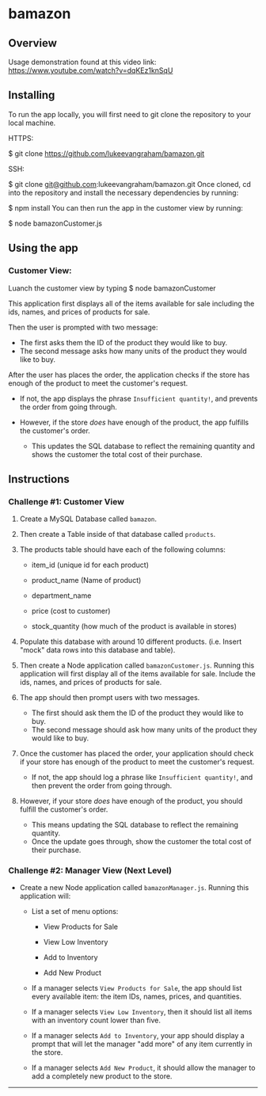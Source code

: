 # bamazon

## Overview

Usage demonstration found at this video link:  https://www.youtube.com/watch?v=dqKEz1knSqU

## Installing

To run the app locally, you will first need to git clone the repository to your local machine.

HTTPS:

$ git clone https://github.com/lukeevangraham/bamazon.git

SSH:

$ git clone git@github.com:lukeevangraham/bamazon.git
Once cloned, cd into the repository and install the necessary dependencies by running:

$ npm install
You can then run the app in the customer view by running:

$ node bamazonCustomer.js

## Using the app

### Customer View:
Luanch the customer view by typing
$ node bamazonCustomer

This application first displays all of the items available for sale including the ids, names, and prices of products for sale.

Then the user is prompted with two message:
   * The first asks them the ID of the product they would like to buy.
   * The second message asks how many units of the product they would like to buy.
   
After the user has places the order, the application checks if the store has enough of the product to meet the customer's request.

   * If not, the app displays the phrase `Insufficient quantity!`, and prevents the order from going through.

* However, if the store _does_ have enough of the product, the app fulfills the customer's order.
   * This updates the SQL database to reflect the remaining quantity and shows the customer the total cost of their purchase.




## Instructions

### Challenge #1: Customer View 

1. Create a MySQL Database called `bamazon`.

2. Then create a Table inside of that database called `products`.

3. The products table should have each of the following columns:

   * item_id (unique id for each product)

   * product_name (Name of product)

   * department_name

   * price (cost to customer)

   * stock_quantity (how much of the product is available in stores)

4. Populate this database with around 10 different products. (i.e. Insert "mock" data rows into this database and table).

5. Then create a Node application called `bamazonCustomer.js`. Running this application will first display all of the items available for sale. Include the ids, names, and prices of products for sale.

6. The app should then prompt users with two messages.

   * The first should ask them the ID of the product they would like to buy.
   * The second message should ask how many units of the product they would like to buy.

7. Once the customer has placed the order, your application should check if your store has enough of the product to meet the customer's request.

   * If not, the app should log a phrase like `Insufficient quantity!`, and then prevent the order from going through.

8. However, if your store _does_ have enough of the product, you should fulfill the customer's order.
   * This means updating the SQL database to reflect the remaining quantity.
   * Once the update goes through, show the customer the total cost of their purchase.




### Challenge #2: Manager View (Next Level)

* Create a new Node application called `bamazonManager.js`. Running this application will:

  * List a set of menu options:

    * View Products for Sale
    
    * View Low Inventory
    
    * Add to Inventory
    
    * Add New Product

  * If a manager selects `View Products for Sale`, the app should list every available item: the item IDs, names, prices, and quantities.

  * If a manager selects `View Low Inventory`, then it should list all items with an inventory count lower than five.

  * If a manager selects `Add to Inventory`, your app should display a prompt that will let the manager "add more" of any item currently in the store.

  * If a manager selects `Add New Product`, it should allow the manager to add a completely new product to the store.

- - -
